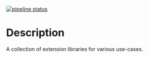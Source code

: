[![pipeline status](https://gitlab.com/hailstorm75/Common/badges/master/pipeline.svg)](https://gitlab.com/hailstorm75/Common/commits/master)

# Description
A collection of extension libraries for various use-cases.
